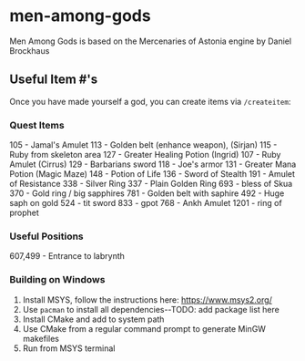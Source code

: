 # men-among-gods

Men Among Gods is based on the Mercenaries of Astonia engine by Daniel Brockhaus

## Useful Item #'s

Once you have made yourself a god, you can create items via `/createitem`:

### Quest Items
105 - Jamal's Amulet
113 - Golden belt (enhance weapon), (Sirjan)
115 - Ruby from skeleton area
127 - Greater Healing Potion (Ingrid)
107 - Ruby Amulet (Cirrus)
129 - Barbarians sword
118 - Joe's armor
131 - Greater Mana Potion (Magic Maze)
148 - Potion of Life
136 - Sword of Stealth
191 - Amulet of Resistance
338 - Silver Ring
337 - Plain Golden Ring
693 - bless of Skua
370 - Gold ring / big sapphires
781 - Golden belt with saphire
492 - Huge saph on gold
524 - tit sword
833 - gpot
768 - Ankh Amulet
1201 - ring of prophet

### Useful Positions
607,499 - Entrance to labrynth

### Building on Windows
1. Install MSYS, follow the instructions here: https://www.msys2.org/
2. Use `pacman` to install all dependencies--TODO: add package list here
3. Install CMake and add to system path
4. Use CMake from a regular command prompt to generate MinGW makefiles
5. Run from MSYS terminal